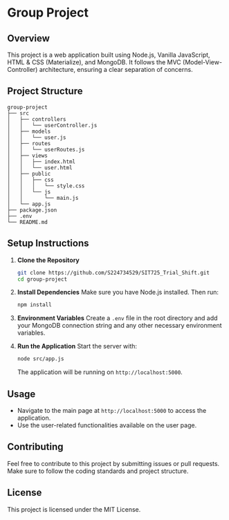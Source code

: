 # Group Project

## Overview
This project is a web application built using Node.js, Vanilla JavaScript, HTML & CSS (Materialize), and MongoDB. It follows the MVC (Model-View-Controller) architecture, ensuring a clear separation of concerns.

## Project Structure
```
group-project
├── src
│   ├── controllers
│   │   └── userController.js
│   ├── models
│   │   └── user.js
│   ├── routes
│   │   └── userRoutes.js
│   ├── views
│   │   ├── index.html
│   │   └── user.html
│   ├── public
│   │   ├── css
│   │   │   └── style.css
│   │   └── js
│   │       └── main.js
│   └── app.js
├── package.json
├── .env
└── README.md
```

## Setup Instructions

1. **Clone the Repository**
   ```bash
   git clone https://github.com/S224734529/SIT725_Trial_Shift.git
   cd group-project
   ```

2. **Install Dependencies**
   Make sure you have Node.js installed. Then run:
   ```bash
   npm install
   ```

3. **Environment Variables**
   Create a `.env` file in the root directory and add your MongoDB connection string and any other necessary environment variables.

4. **Run the Application**
   Start the server with:
   ```bash
   node src/app.js
   ```
   The application will be running on `http://localhost:5000`.

## Usage
- Navigate to the main page at `http://localhost:5000` to access the application.
- Use the user-related functionalities available on the user page.

## Contributing
Feel free to contribute to this project by submitting issues or pull requests. Make sure to follow the coding standards and project structure.

## License
This project is licensed under the MIT License.